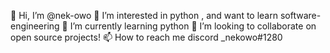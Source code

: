 👋 Hi, I’m @nek-owo
👀 I’m interested in python , and want to learn software-engineering
🌱 I’m currently learning python
💞️ I’m looking to collaborate on open source projects!
📫 How to reach me discord _nekowo#1280
